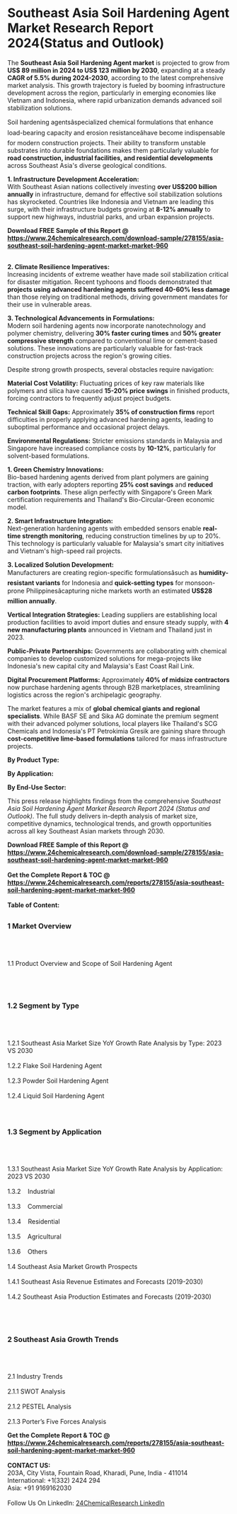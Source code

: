 <h1>Southeast Asia Soil Hardening Agent Market Research Report 2024(Status and Outlook)</h1><p>The <strong>Southeast Asia Soil Hardening Agent market</strong> is projected to grow from <strong>US$ 89 million in 2024 to US$ 123 million by 2030</strong>, expanding at a steady <strong>CAGR of 5.5% during 2024-2030</strong>, according to the latest comprehensive market analysis. This growth trajectory is fueled by booming infrastructure development across the region, particularly in emerging economies like Vietnam and Indonesia, where rapid urbanization demands advanced soil stabilization solutions.</p><p>Soil hardening agentsâspecialized chemical formulations that enhance load-bearing capacity and erosion resistanceâhave become indispensable for modern construction projects. Their ability to transform unstable substrates into durable foundations makes them particularly valuable for <strong>road construction, industrial facilities, and residential developments</strong> across Southeast Asia's diverse geological conditions.</p><p><strong>1. Infrastructure Development Acceleration:</strong><br>
With Southeast Asian nations collectively investing <strong>over US$200 billion annually</strong> in infrastructure, demand for effective soil stabilization solutions has skyrocketed. Countries like Indonesia and Vietnam are leading this surge, with their infrastructure budgets growing at <strong>8-12% annually</strong> to support new highways, industrial parks, and urban expansion projects.</p><div><b>Download FREE Sample of this Report @ 
            <a href="https://www.24chemicalresearch.com/download-sample/278155/asia-southeast-soil-hardening-agent-market-market-960">
            https://www.24chemicalresearch.com/download-sample/278155/asia-southeast-soil-hardening-agent-market-market-960</a></b></div><br><p><strong>2. Climate Resilience Imperatives:</strong><br>
Increasing incidents of extreme weather have made soil stabilization critical for disaster mitigation. Recent typhoons and floods demonstrated that <strong>projects using advanced hardening agents suffered 40-60% less damage</strong> than those relying on traditional methods, driving government mandates for their use in vulnerable areas.</p><p><strong>3. Technological Advancements in Formulations:</strong><br>
Modern soil hardening agents now incorporate nanotechnology and polymer chemistry, delivering <strong>30% faster curing times</strong> and <strong>50% greater compressive strength</strong> compared to conventional lime or cement-based solutions. These innovations are particularly valuable for fast-track construction projects across the region's growing cities.</p><p>Despite strong growth prospects, several obstacles require navigation:</p><p><strong>Material Cost Volatility:</strong> Fluctuating prices of key raw materials like polymers and silica have caused <strong>15-20% price swings</strong> in finished products, forcing contractors to frequently adjust project budgets.</p><p><strong>Technical Skill Gaps:</strong> Approximately <strong>35% of construction firms</strong> report difficulties in properly applying advanced hardening agents, leading to suboptimal performance and occasional project delays.</p><p><strong>Environmental Regulations:</strong> Stricter emissions standards in Malaysia and Singapore have increased compliance costs by <strong>10-12%</strong>, particularly for solvent-based formulations.</p><p><strong>1. Green Chemistry Innovations:</strong><br>
Bio-based hardening agents derived from plant polymers are gaining traction, with early adopters reporting <strong>25% cost savings</strong> and <strong>reduced carbon footprints</strong>. These align perfectly with Singapore's Green Mark certification requirements and Thailand's Bio-Circular-Green economic model.</p><p><strong>2. Smart Infrastructure Integration:</strong><br>
Next-generation hardening agents with embedded sensors enable <strong>real-time strength monitoring</strong>, reducing construction timelines by up to 20%. This technology is particularly valuable for Malaysia's smart city initiatives and Vietnam's high-speed rail projects.</p><p><strong>3. Localized Solution Development:</strong><br>
Manufacturers are creating region-specific formulationsâsuch as <strong>humidity-resistant variants</strong> for Indonesia and <strong>quick-setting types</strong> for monsoon-prone Philippinesâcapturing niche markets worth an estimated <strong>US$28 million annually</strong>.</p><p><strong>Vertical Integration Strategies:</strong> Leading suppliers are establishing local production facilities to avoid import duties and ensure steady supply, with <strong>4 new manufacturing plants</strong> announced in Vietnam and Thailand just in 2023.</p><p><strong>Public-Private Partnerships:</strong> Governments are collaborating with chemical companies to develop customized solutions for mega-projects like Indonesia's new capital city and Malaysia's East Coast Rail Link.</p><p><strong>Digital Procurement Platforms:</strong> Approximately <strong>40% of midsize contractors</strong> now purchase hardening agents through B2B marketplaces, streamlining logistics across the region's archipelagic geography.</p><p>The market features a mix of <strong>global chemical giants and regional specialists</strong>. While BASF SE and Sika AG dominate the premium segment with their advanced polymer solutions, local players like Thailand's SCG Chemicals and Indonesia's PT Petrokimia Gresik are gaining share through <strong>cost-competitive lime-based formulations</strong> tailored for mass infrastructure projects.</p><p><strong>By Product Type:</strong></p><p><strong>By Application:</strong></p><p><strong>By End-Use Sector:</strong></p><p>This press release highlights findings from the comprehensive <em>Southeast Asia Soil Hardening Agent Market Research Report 2024 (Status and Outlook)</em>. The full study delivers in-depth analysis of market size, competitive dynamics, technological trends, and growth opportunities across all key Southeast Asian markets through 2030.</p><div><b>Download FREE Sample of this Report @ 
            <a href="https://www.24chemicalresearch.com/download-sample/278155/asia-southeast-soil-hardening-agent-market-market-960">
            https://www.24chemicalresearch.com/download-sample/278155/asia-southeast-soil-hardening-agent-market-market-960</a></b></div><br><div><b>Get the Complete Report & TOC @ 
            <a href="https://www.24chemicalresearch.com/reports/278155/asia-southeast-soil-hardening-agent-market-market-960">
            https://www.24chemicalresearch.com/reports/278155/asia-southeast-soil-hardening-agent-market-market-960</a></b></div><br>
            <b>Table of Content:</b><p><h2><span style="font-size:16px"><strong>1 Market Overview&nbsp;&nbsp; &nbsp;</strong></span></h2><br />
<br />
<p>1.1 Product Overview and Scope of Soil Hardening Agent&nbsp;</p><br />
<br />
<h2><strong><span style="font-size:16px">1.2 Segment by Type&nbsp;&nbsp; &nbsp;</span></strong></h2><br />
<br />
<p>1.2.1 Southeast Asia Market Size YoY Growth Rate Analysis by Type: 2023 VS 2030&nbsp;&nbsp; &nbsp;<br /><br />
1.2.2 Flake Soil Hardening Agent&nbsp;&nbsp; &nbsp;<br /><br />
1.2.3 Powder Soil Hardening Agent<br /><br />
1.2.4 Liquid Soil Hardening Agent<br /><br />
<br />
<h2><span style="font-size:16px"><strong>1.3 Segment by Application&nbsp;&nbsp;</strong></span></h2><br />
<br />
<p>1.3.1 Southeast Asia Market Size YoY Growth Rate Analysis by Application: 2023 VS 2030&nbsp;&nbsp; &nbsp;<br /><br />
1.3.2&nbsp;&nbsp; &nbsp;Industrial<br /><br />
1.3.3&nbsp;&nbsp; &nbsp;Commercial<br /><br />
1.3.4&nbsp;&nbsp; &nbsp;Residential<br /><br />
1.3.5&nbsp;&nbsp; &nbsp;Agricultural<br /><br />
1.3.6&nbsp;&nbsp; &nbsp;Others<br /><br />
1.4 Southeast Asia Market Growth Prospects&nbsp;&nbsp; &nbsp;<br /><br />
1.4.1 Southeast Asia Revenue Estimates and Forecasts (2019-2030)&nbsp;&nbsp; &nbsp;<br /><br />
1.4.2 Southeast Asia Production Estimates and Forecasts (2019-2030)&nbsp;&nbsp;</p><br />
<br />
<h2><span style="font-size:16px"><strong>2 Southeast Asia Growth Trends&nbsp;&nbsp; &nbsp;</strong></span></h2><br />
<br />
<p>2.1 Industry Trends&nbsp;&nbsp; &nbsp;<br /><br />
2.1.1 SWOT Analysis&nbsp;&nbsp; &nbsp;<br /><br />
2.1.2 PESTEL Analysis&nbsp;&nbsp; &nbsp;<br /><br />
2.1.3 Porter&rsquo;s Five Forces Analysis&nbsp;&nbsp; &nbsp;<br /</p><div><b>Get the Complete Report & TOC @ 
            <a href="https://www.24chemicalresearch.com/reports/278155/asia-southeast-soil-hardening-agent-market-market-960">
            https://www.24chemicalresearch.com/reports/278155/asia-southeast-soil-hardening-agent-market-market-960</a></b></div><br><b>CONTACT US:</b><br>
            203A, City Vista, Fountain Road, Kharadi, Pune, India - 411014<br>
            International: +1(332) 2424 294<br>
            Asia: +91 9169162030 <br><br>
            Follow Us On LinkedIn: <a href="https://www.linkedin.com/company/24chemicalresearch/">24ChemicalResearch LinkedIn</a>